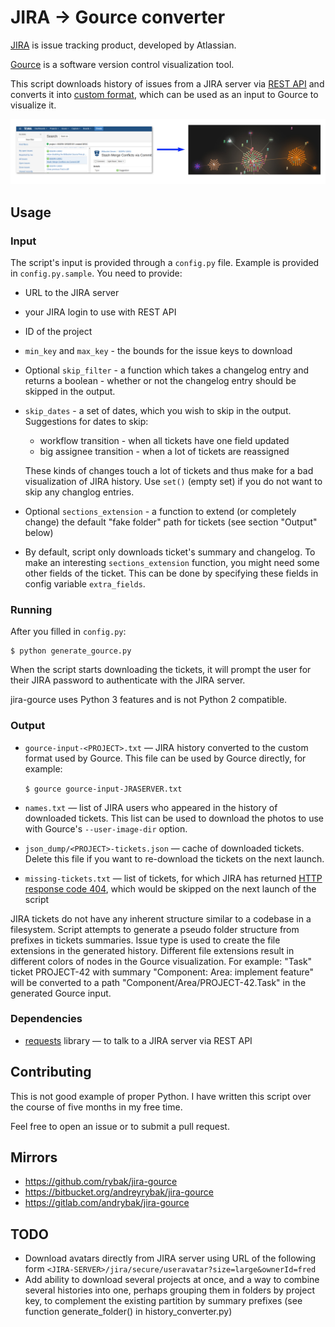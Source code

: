 JIRA → Gource converter
=======================

[JIRA](https://www.atlassian.com/software/jira) is issue tracking product,
developed by Atlassian.

[Gource](http://gource.io/) is a software version control visualization tool.

This script downloads history of issues from a JIRA server via [REST
API](https://docs.atlassian.com/jira/REST/server/)
and converts it into [custom
format](https://github.com/acaudwell/Gource/wiki/Custom-Log-Format),
which can be used as an input to Gource to visualize it.

![JIRA -> Gource screenshot](jira-gource.png)

Usage
-----

### Input

The script's input is provided through a `config.py` file.  Example is
provided in `config.py.sample`.  You need to provide:

* URL to the JIRA server
* your JIRA login to use with REST API
* ID of the project
* `min_key` and `max_key` - the bounds for the issue keys to download
* Optional `skip_filter` - a function which takes a changelog entry and returns
  a boolean - whether or not the changelog entry should be skipped in the
  output.
* `skip_dates` - a set of dates, which you wish to skip in the output.
  Suggestions for dates to skip:

    * workflow transition - when all tickets have one field updated
    * big assignee transition - when a lot of tickets are reassigned

  These kinds of changes touch a lot of tickets and thus make for a bad
  visualization of JIRA history.  Use `set()` (empty set) if you do not want to
  skip any changlog entries.

* Optional `sections_extension` - a function to extend (or completely change)
  the default "fake folder" path for tickets (see section "Output" below)
* By default, script only downloads ticket's summary and changelog.  To make
  an interesting `sections_extension` function, you might need some other
  fields of the ticket.  This can be done by specifying these fields in config
  variable `extra_fields`.

### Running

After you filled in `config.py`:

    $ python generate_gource.py

When the script starts downloading the tickets, it will prompt the user
for their JIRA password to authenticate with the JIRA server.

jira-gource uses Python 3 features and is not Python 2 compatible.

### Output

* `gource-input-<PROJECT>.txt` ― JIRA history converted to the custom format
  used by Gource.  This file can be used by Gource directly, for example:

  `$ gource gource-input-JRASERVER.txt`

* `names.txt` — list of JIRA users who appeared in the history of downloaded
  tickets.  This list can be used to download the photos to use with Gource's
  `--user-image-dir` option.
* `json_dump/<PROJECT>-tickets.json` — cache of downloaded tickets.  Delete
  this file if you want to re-download the tickets on the next launch.
* `missing-tickets.txt` ― list of tickets, for which JIRA has returned
  [HTTP response code 404](https://en.wikipedia.org/wiki/HTTP_404), which
  would be skipped on the next launch of the script

JIRA tickets do not have any inherent structure similar to a codebase in
a filesystem.  Script attempts to generate a pseudo folder structure from
prefixes in tickets summaries.  Issue type is used to create the file
extensions in the generated history.  Different file extensions result in
different colors of nodes in the Gource visualization.  For example: "Task"
ticket PROJECT-42 with summary "Component: Area: implement feature" will be
converted to a path "Component/Area/PROJECT-42.Task" in the generated Gource
input.


### Dependencies

* [requests](http://python-requests.org) library — to talk to a JIRA server
  via REST API


Contributing
------------

This is not good example of proper Python. I have written this script over
the course of five months in my free time.

Feel free to open an issue or to submit a pull request.


Mirrors
-------

* https://github.com/rybak/jira-gource
* https://bitbucket.org/andreyrybak/jira-gource
* https://gitlab.com/andrybak/jira-gource

TODO
----

* Download avatars directly from JIRA server using URL of the following form
  `<JIRA-SERVER>/jira/secure/useravatar?size=large&ownerId=fred`
* Add ability to download several projects at once, and a way to combine
  several histories into one, perhaps grouping them in folders by project key,
  to complement the existing partition by summary prefixes (see function
  generate_folder() in history_converter.py)
